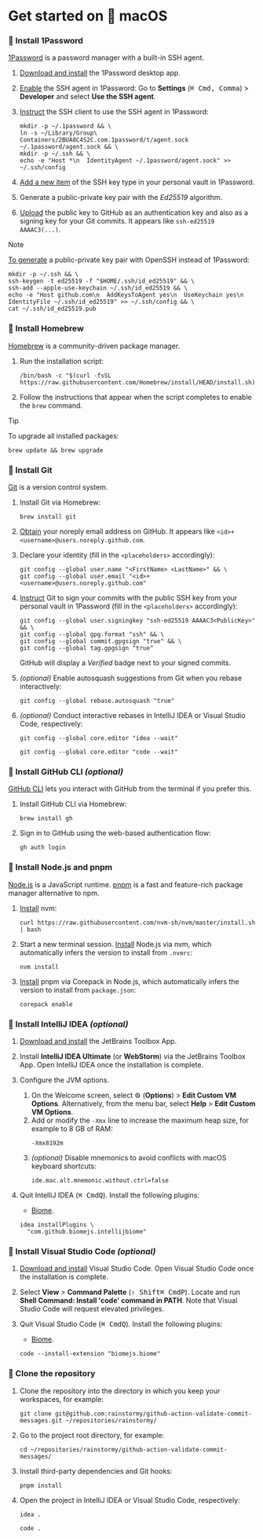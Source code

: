 # Get started on 🍏 macOS

### 🍏 Install 1Password
[1Password](https://developer.1password.com/docs/ssh/manage-keys) is a password
manager with a built-in SSH agent.

1. [Download and install](https://1password.com/downloads/mac) the 1Password
   desktop app.

2. [Enable](https://developer.1password.com/docs/ssh/get-started/#step-3-turn-on-the-1password-ssh-agent)
   the SSH agent in 1Password: Go to **Settings** (<kbd>⌘ Cmd</kbd><kbd>,
   Comma</kbd>) > **Developer** and select **Use the SSH agent**.

3. [Instruct](https://developer.1password.com/docs/ssh/get-started/#step-4-configure-your-ssh-or-git-client)
   the SSH client to use the SSH agent in 1Password:
   ```shell
   mkdir -p ~/.1password && \
   ln -s ~/Library/Group\ Containers/2BUA8C4S2C.com.1password/t/agent.sock ~/.1password/agent.sock && \
   mkdir -p ~/.ssh && \
   echo -e "Host *\n  IdentityAgent ~/.1password/agent.sock" >> ~/.ssh/config
   ```

4. [Add a new item](https://developer.1password.com/docs/ssh/get-started#step-1-generate-an-ssh-key)
   of the SSH key type in your personal vault in 1Password.

5. Generate a public-private key pair with the _Ed25519_ algorithm.

6. [Upload](https://github.com/settings/ssh/new) the public key to GitHub as an
   authentication key and also as a signing key for your Git commits.
   It appears like `ssh-ed25519 AAAAC3(...)`.

> [!NOTE]  
> [To generate](https://docs.github.com/en/authentication/connecting-to-github-with-ssh/generating-a-new-ssh-key-and-adding-it-to-the-ssh-agent)
> a public-private key pair with OpenSSH instead of 1Password:
> ```shell
> mkdir -p ~/.ssh && \
> ssh-keygen -t ed25519 -f "$HOME/.ssh/id_ed25519" && \
> ssh-add --apple-use-keychain ~/.ssh/id_ed25519 && \
> echo -e "Host github.com\n  AddKeysToAgent yes\n  UseKeychain yes\n  IdentityFile ~/.ssh/id_ed25519" >> ~/.ssh/config && \
> cat ~/.ssh/id_ed25519.pub
> ```

### 🍏 Install Homebrew
[Homebrew](https://brew.sh) is a community-driven package manager.

1. Run the installation script:
   ```shell
   /bin/bash -c "$(curl -fsSL https://raw.githubusercontent.com/Homebrew/install/HEAD/install.sh)"
   ```

2. Follow the instructions that appear when the script completes to enable
   the `brew` command.

> [!TIP]  
> To upgrade all installed packages:
> ```shell
> brew update && brew upgrade
> ```

### 🍏 Install Git
[Git](https://git-scm.com) is a version control system.

1. Install Git via Homebrew:
   ```shell
   brew install git
   ```

2. [Obtain](https://github.com/settings/emails) your noreply email address on
   GitHub. It appears like `<id>+<username>@users.noreply.github.com`.

3. Declare your identity (fill in the `<placeholders>` accordingly):
   ```shell
   git config --global user.name "<FirstName> <LastName>" && \
   git config --global user.email "<id>+<username>@users.noreply.github.com"
   ```

4. [Instruct](https://docs.github.com/en/authentication/managing-commit-signature-verification/about-commit-signature-verification)
   Git to sign your commits with the public SSH key from your personal vault in
   1Password (fill in the `<placeholders>` accordingly):
   ```shell
   git config --global user.signingkey "ssh-ed25519 AAAAC3<PublicKey>" && \
   git config --global gpg.format "ssh" && \
   git config --global commit.gpgsign "true" && \
   git config --global tag.gpgsign "true"
   ```
   GitHub will display a _Verified_ badge next to your signed commits.

5. _(optional)_ Enable autosquash suggestions from Git when you rebase
   interactively:
   ```shell
   git config --global rebase.autosquash "true"
   ```

6. _(optional)_ Conduct interactive rebases in IntelliJ IDEA or Visual Studio
   Code, respectively:
   ```shell
   git config --global core.editor "idea --wait"
   ```
   ```shell
   git config --global core.editor "code --wait"
   ```

### 🍏 Install GitHub CLI _(optional)_
[GitHub CLI](https://cli.github.com) lets you interact with GitHub from the
terminal if you prefer this.

1. Install GitHub CLI via Homebrew:
   ```shell
   brew install gh
   ```

2. Sign in to GitHub using the web-based authentication flow:
   ```shell
   gh auth login
   ```

### 🍏 Install Node.js and pnpm
[Node.js](https://nodejs.org) is a JavaScript runtime.
[pnpm](https://pnpm.io) is a fast and feature-rich package manager alternative
to npm.

1. [Install](https://github.com/nvm-sh/nvm) nvm:
   ```shell
   curl https://raw.githubusercontent.com/nvm-sh/nvm/master/install.sh | bash
   ```

2. Start a new terminal session.
   [Install](https://github.com/nvm-sh/nvm?tab=readme-ov-file#nvmrc) Node.js via
   nvm, which automatically infers the version to install from `.nvmrc`:
   ```shell
   nvm install
   ```

3. [Install](https://pnpm.io/installation#using-corepack) pnpm via Corepack in
   Node.js, which automatically infers the version to install
   from `package.json`:
   ```shell
   corepack enable
   ```

### 🍏 Install IntelliJ IDEA _(optional)_
1. [Download and install](https://www.jetbrains.com/toolbox-app) the JetBrains
   Toolbox App.

2. Install **IntelliJ IDEA Ultimate** (or **WebStorm**) via the JetBrains
   Toolbox App. Open IntelliJ IDEA once the installation is complete.

3. Configure the JVM options.
   1. On the Welcome screen, select ⚙️ (**Options**) > **Edit Custom VM 
      Options**. Alternatively, from the menu bar, select **Help** > **Edit 
      Custom VM Options**.
   2. Add or modify the `-Xmx` line to increase the maximum heap size, for
      example to 8 GB of RAM:
      ```
      -Xmx8192m
      ```
   3. _(optional)_ Disable mnemonics to avoid conflicts with macOS keyboard
      shortcuts:
      ```
      ide.mac.alt.mnemonic.without.ctrl=false
      ```

4. Quit IntelliJ IDEA (<kbd>⌘ Cmd</kbd><kbd>Q</kbd>). Install the following
   plugins:
   - [Biome](https://plugins.jetbrains.com/plugin/22761-biome).
   ```shell
   idea installPlugins \
     "com.github.biomejs.intellijbiome"
   ```

### 🍏 Install Visual Studio Code _(optional)_
1. [Download and install](https://code.visualstudio.com) Visual Studio Code.
   Open Visual Studio Code once the installation is complete.

2. Select **View** > **Command Palette** (<kbd>⇧ Shift</kbd><kbd>⌘
   Cmd</kbd><kbd>P</kbd>). Locate and run **Shell Command: Install 'code'
   command in PATH**. Note that Visual Studio Code will request elevated
   privileges.

3. Quit Visual Studio Code (<kbd>⌘ Cmd</kbd><kbd>Q</kbd>). Install the following
   plugins:
   - [Biome](https://marketplace.visualstudio.com/items?itemName=biomejs.biome).
   ```shell
   code --install-extension "biomejs.biome"
   ```

### 🍏 Clone the repository
1. Clone the repository into the directory in which you keep your workspaces,
   for example:
   ```shell
   git clone git@github.com:rainstormy/github-action-validate-commit-messages.git ~/repositories/rainstormy/
   ```

2. Go to the project root directory, for example:
   ```shell
   cd ~/repositories/rainstormy/github-action-validate-commit-messages/
   ```

3. Install third-party dependencies and Git hooks:
   ```shell
   pnpm install
   ```

4. Open the project in IntelliJ IDEA or Visual Studio Code, respectively:
   ```shell
   idea .
   ```
   ```shell
   code .
   ```
